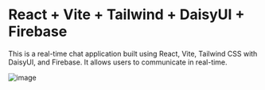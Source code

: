 # React + Vite + Tailwind + DaisyUI + Firebase

This is a real-time chat application built using React, Vite, Tailwind CSS with DaisyUI, and Firebase. It allows users to communicate in real-time.

![image](https://github.com/PhureeXD/ReactJSChatApp/assets/138283168/f6f25219-0fb1-47aa-a9e3-5e37dedc310e)



